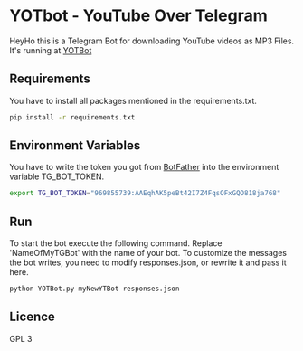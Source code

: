 # YOTbot - YouTube Over Telegram
HeyHo this is a Telegram Bot for downloading YouTube videos as MP3 Files.
It's running at [YOTBot](https://telegram.me/yotbot)
 

## Requirements
You have to install all packages mentioned in the requirements.txt.
```bash
pip install -r requirements.txt
```

## Environment Variables
You have to write the token you got from [BotFather](https://telegram.me/BotFather) into the environment variable TG_BOT_TOKEN.
```bash
export TG_BOT_TOKEN="969855739:AAEqhAK5peBt42I7Z4FqsOFxGQO818ja768"
```


## Run  
To start the bot execute the following command. Replace 'NameOfMyTGBot' with the name of your bot. To customize the messages the bot writes, you need to modify responses.json, or rewrite it and pass it here.
```bash
python YOTBot.py myNewYTBot responses.json
```

## Licence
GPL 3
